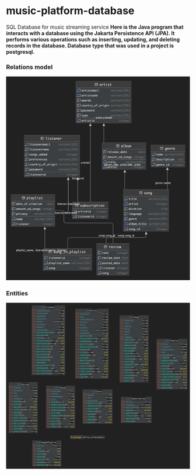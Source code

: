# music-platform-database
SQL Database for music streaming service
**Here is the Java program that interacts with a database using the Jakarta Persistence API (JPA). It performs various operations such as inserting, updating, and deleting records in the database. Database type that was used in a project is postgresql.** 

### **Relations model**
![relations_model](uploads/relations_model.png)

### **Entities**
![entities](uploads/entities.png)
